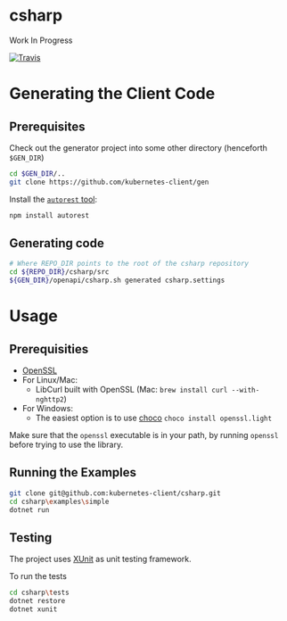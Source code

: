 # csharp
Work In Progress

[![Travis](https://img.shields.io/travis/kubernetes-client/csharp.svg)](https://travis-ci.org/kubernetes-client/csharp)

# Generating the Client Code

## Prerequisites

Check out the generator project into some other directory
(henceforth `$GEN_DIR`)

```bash
cd $GEN_DIR/..
git clone https://github.com/kubernetes-client/gen
```

Install the [`autorest` tool](https://github.com/azure/autorest):

```bash
npm install autorest
```

## Generating code

```bash
# Where REPO_DIR points to the root of the csharp repository
cd ${REPO_DIR}/csharp/src
${GEN_DIR}/openapi/csharp.sh generated csharp.settings
```

# Usage

## Prerequisities

* [OpenSSL](https://www.openssl.org/)
* For Linux/Mac:
    * LibCurl built with OpenSSL (Mac: `brew install curl --with-nghttp2`)
* For Windows:
    * The easiest option is to use [choco](https://chocolatey.org)  `choco install openssl.light`

Make sure that the `openssl` executable is in your path, by running `openssl` before trying to use the library.

## Running the Examples

```bash
git clone git@github.com:kubernetes-client/csharp.git
cd csharp\examples\simple
dotnet run
```

## Testing

The project uses [XUnit](https://xunit.github.io) as unit testing framework.

To run the tests

```bash
cd csharp\tests
dotnet restore
dotnet xunit
```
